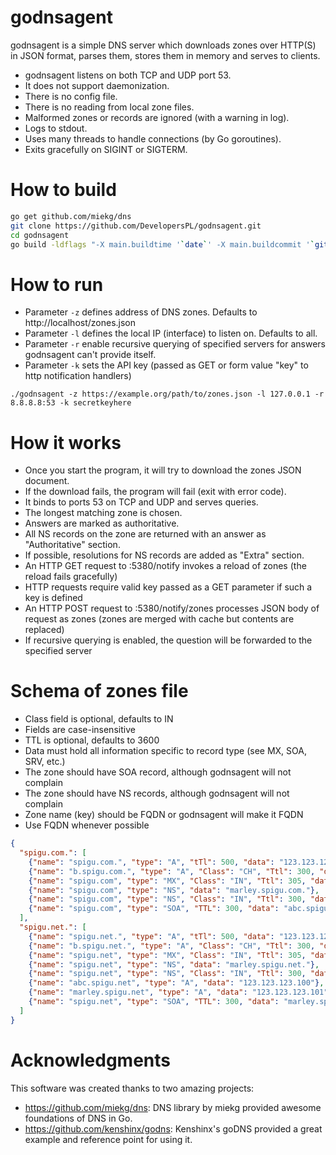 godnsagent
============
godnsagent is a simple DNS server which downloads zones over HTTP(S) in JSON format,
parses them, stores them in memory and serves to clients.

* godnsagent listens on both TCP and UDP port 53.
* It does not support daemonization.
* There is no config file.
* There is no reading from local zone files.
* Malformed zones or records are ignored (with a warning in log).
* Logs to stdout.
* Uses many threads to handle connections (by Go goroutines).
* Exits gracefully on SIGINT or SIGTERM.

How to build
============
```bash
go get github.com/miekg/dns
git clone https://github.com/DevelopersPL/godnsagent.git
cd godnsagent
go build -ldflags "-X main.buildtime '`date`' -X main.buildcommit '`git log --pretty=format:'%h' -n 1`'"
```

How to run
============
* Parameter ```-z``` defines address of DNS zones. Defaults to http://localhost/zones.json
* Parameter ```-l``` defines the local IP (interface) to listen on. Defaults to all.
* Parameter ```-r``` enable recursive querying of specified servers for answers godnsagent can't provide itself.
* Parameter ```-k``` sets the API key (passed as GET or form value "key" to http notification handlers)

```
./godnsagent -z https://example.org/path/to/zones.json -l 127.0.0.1 -r 8.8.8.8:53 -k secretkeyhere
```

How it works
============
* Once you start the program, it will try to download the zones JSON document.
* If the download fails, the program will fail (exit with error code).
* It binds to ports 53 on TCP and UDP and serves queries.
* The longest matching zone is chosen.
* Answers are marked as authoritative.
* All NS records on the zone are returned with an answer as "Authoritative" section.
* If possible, resolutions for NS records are added as "Extra" section.
* An HTTP GET request to :5380/notify invokes a reload of zones (the reload fails gracefully)
* HTTP requests require valid key passed as a GET parameter if such a key is defined
* An HTTP POST request to :5380/notify/zones processes JSON body of request as zones (zones are merged with cache but contents are replaced)
* If recursive querying is enabled, the question will be forwarded to the specified server

Schema of zones file
============
* Class field is optional, defaults to IN
* Fields are case-insensitive
* TTL is optional, defaults to 3600
* Data must hold all information specific to record type (see MX, SOA, SRV, etc.)
* The zone should have SOA record, although godnsagent will not complain
* The zone should have NS records, although godnsagent will not complain
* Zone name (key) should be FQDN or godnsagent will make it FQDN
* Use FQDN whenever possible

```json
{
  "spigu.com.": [
    {"name": "spigu.com.", "type": "A", "tTl": 500, "data": "123.123.123.123"},
    {"name": "b.spigu.com.", "type": "A", "Class": "CH", "Ttl": 300, "data": "123.123.123.124"},
    {"name": "spigu.com", "type": "MX", "Class": "IN", "Ttl": 305, "data": "5 email.spigu.net."},
    {"name": "spigu.com", "type": "NS", "data": "marley.spigu.com."},
    {"name": "spigu.com", "type": "NS", "Class": "IN", "Ttl": 300, "data": "abc.spigu.com."},
    {"name": "spigu.com", "type": "SOA", "TTL": 300, "data": "abc.spigu.com. hostmaster.spigu.com. 1399838297 21600 3600 1814400 300"}
  ],
  "spigu.net.": [
    {"name": "spigu.net.", "type": "A", "tTl": 500, "data": "123.123.123.123"},
    {"name": "b.spigu.net.", "type": "A", "Class": "CH", "Ttl": 300, "data": "123.123.123.125"},
    {"name": "spigu.net", "type": "MX", "Class": "IN", "Ttl": 305, "data": "5 email.spigu.net."},
    {"name": "spigu.net", "type": "NS", "data": "marley.spigu.net."},
    {"name": "spigu.net", "type": "NS", "Class": "IN", "Ttl": 300, "data": "abc.spigu.net."},
    {"name": "abc.spigu.net", "type": "A", "data": "123.123.123.100"},
    {"name": "marley.spigu.net", "type": "A", "data": "123.123.123.101"},
    {"name": "spigu.net", "type": "SOA", "TTL": 300, "data": "marley.spigu.net. hostmaster.spigu.net. 1399838297 21600 3600 1814400 300"}
  ]
}
```

Acknowledgments
============
This software was created thanks to two amazing projects:
  * https://github.com/miekg/dns: DNS library by miekg provided awesome foundations of DNS in Go.
  * https://github.com/kenshinx/godns: Kenshinx's goDNS provided a great example and reference point for using it.
